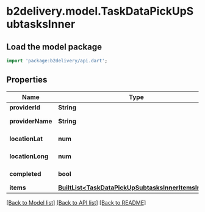# b2delivery.model.TaskDataPickUpSubtasksInner

## Load the model package
```dart
import 'package:b2delivery/api.dart';
```

## Properties
Name | Type | Description | Notes
------------ | ------------- | ------------- | -------------
**providerId** | **String** | Provider ID | 
**providerName** | **String** | Provider Name | 
**locationLat** | **num** | Location Latitude | 
**locationLong** | **num** | Location Longitude | 
**completed** | **bool** | Subtask completed | 
**items** | [**BuiltList&lt;TaskDataPickUpSubtasksInnerItemsInner&gt;**](TaskDataPickUpSubtasksInnerItemsInner.md) |  | 

[[Back to Model list]](../README.md#documentation-for-models) [[Back to API list]](../README.md#documentation-for-api-endpoints) [[Back to README]](../README.md)


